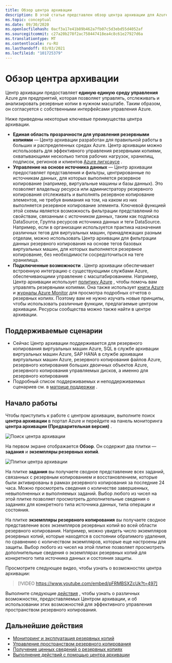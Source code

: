 ```yaml
---
title: Обзор центра архивации
description: В этой статье представлен обзор центра архивации для Azure.
ms.topic: conceptual
ms.date: 09/30/2020
ms.openlocfilehash: 0acf3a17e41b89b462a7fb07c5d3ebd55d4052af
ms.sourcegitcommit: c27a20b278f2ac758447418ea4c8c61e27927d6a
ms.translationtype: MT
ms.contentlocale: ru-RU
ms.lasthandoff: 03/03/2021
ms.locfileid: "101725379"
---
```

# <a name="overview-of-backup-center"></a>Обзор центра архивации

Центр архивации предоставляет **единую единую среду управления** Azure для предприятий, которая позволяет управлять, отслеживать и анализировать резервные копии в нужном масштабе. Таким образом, он согласуется с собственными интерфейсами управления Azure.

Ниже приведены некоторые ключевые преимущества центра архивации.

* **Единая область прозрачности для управления резервными копиями** — Центр архивации разработан для правильной работы в больших и распределенных средах Azure. Центр архивации можно использовать для эффективного управления резервными копиями, охватывающими несколько типов рабочих нагрузок, хранилищ, подписок, регионов и клиентов [Azure лигхсаусе](../lighthouse/overview.md) .
* **Управление на основе источника данных** — Центр архивации предоставляет представления и фильтры, центрированные по источникам данных, для которых выполняется резервное копирование (например, виртуальные машины и базы данных). Это позволяет владельцу ресурса или администратору резервного копирования отслеживать и выполнять резервное копирование элементов, не требуя внимания на том, на каком из них выполняется резервное копирование элемента. Ключевой функцией этой схемы является возможность фильтрации представлений по свойствам, связанным с источником данных, таким как подписка DataSource, Группа ресурсов источника данных и теги DataSource. Например, если в организации используется практика назначения различных тегов для виртуальных машин, принадлежащих разным отделам, можно использовать Центр архивации для фильтрации данных резервного копирования на основе тегов базовых виртуальных машин, для которых выполняется резервное копирование, без необходимости сосредоточиться на теге хранилища.
* **Подключенные возможности** . Центр архивации обеспечивает встроенную интеграцию с существующими службами Azure, обеспечивающими управление с масштабированием. Например, Центр архивации использует [политику Azure](../governance/policy/overview.md) , чтобы помочь вам управлять резервными копиями. Она также использует [книги Azure](../azure-monitor/visualize/workbooks-overview.md) и [журналы Azure Monitor](../azure-monitor/logs/data-platform-logs.md) для просмотра подробных отчетов о резервных копиях. Поэтому вам не нужно изучать новые принципы, чтобы использовать различные функции, предлагаемые центром архивации. Ресурсы сообщества можно также найти в центре архивации.

## <a name="supported-scenarios"></a>Поддерживаемые сценарии

* Сейчас Центр архивации поддерживается для резервного копирования виртуальных машин Azure, SQL в службе архивации виртуальных машин Azure, SAP HANA в службе архивации виртуальных машин Azure, резервного копирования файлов Azure, резервного копирования больших двоичных объектов Azure, резервного копирования управляемых дисков, а именно для резервного копирования
* Подробный список поддерживаемых и неподдерживаемых сценариев см. в [матрице поддержки](backup-center-support-matrix.md) .

## <a name="get-started"></a>Начало работы

Чтобы приступить к работе с центром архивации, выполните поиск **центра архивации** в портал Azure и перейдите на панель мониторинга **центра архивации (Предварительная версия)** .

![Поиск центра архивации](./media/backup-center-overview/backup-center-search.png)

На первом экране отображается **Обзор**. Он содержит два плитки — **задания** и **экземпляры резервных копий**.

![Плитки центра архивации](./media/backup-center-overview/backup-center-overview-widgets.png)

На плитке **задания** вы получаете сводное представление всех заданий, связанных с резервным копированием и восстановлением, которые были активированы в рамках резервного копирования за последние 24 часа. Можно просмотреть сведения о количестве завершенных, невыполненных и выполняемых заданий. Выбор любого из чисел на этой плитке позволяет просмотреть дополнительные сведения о заданиях для конкретного типа источника данных, типа операции и состояния.

На плитке **экземпляры резервного копирования** вы получаете сводное представление всех экземпляров резервных копий во всей области резервного копирования. Например, можно увидеть число экземпляров резервных копий, которые находятся в состоянии обратимого удаления, по сравнению с количеством экземпляров, которые еще настроены для защиты. Выбор любого из чисел на этой плитке позволяет просмотреть дополнительные сведения о экземплярах резервных копий для конкретного типа источника данных и состояния защиты.

Просмотрите следующее видео, чтобы узнать о возможностях центра архивации:

> [!VIDEO https://www.youtube.com/embed/pFRMBSXZcUk?t=497]

Выполните следующие [действия](#next-steps) , чтобы узнать о различных возможностях, предоставляемых Центром архивации, и об использовании этих возможностей для эффективного управления пространством резервного копирования.

## <a name="next-steps"></a>Дальнейшие действия

* [Мониторинг и эксплуатация резервных копий](backup-center-monitor-operate.md)
* [Управление пространством резервного копирования](backup-center-govern-environment.md)
* [Получение ценных сведений о резервных копиях](backup-center-obtain-insights.md)
* [Выполнение действий с помощью центра архивации](backup-center-actions.md)